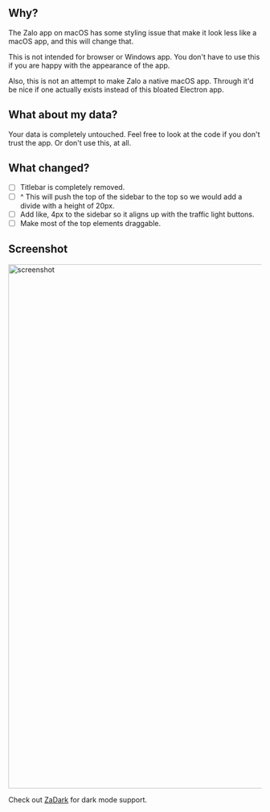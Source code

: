## Why?
The Zalo app on macOS has some styling issue that make it look less like a macOS app, and this will change that.

This is not intended for browser or Windows app. You don't have to use this if you are happy with the appearance of the app.

Also, this is not an attempt to make Zalo a native macOS app. Through it'd be nice if one actually exists instead of this bloated Electron app.

## What about my data?
Your data is completely untouched. Feel free to look at the code if you don't trust the app. Or don't use this, at all.

## What changed?
- [ ] Titlebar is completely removed.
- [ ] ^ This will push the top of the sidebar to the top so we would add a divide with a height of 20px.
- [ ] Add like, 4px to the sidebar so it aligns up with the traffic light buttons.
- [ ] Make most of the top elements draggable.

## Screenshot
<img width="1042" alt="screenshot" src="https://github.com/sorae42/zalo-mac/assets/34794115/b1a5f264-3d10-4aa2-8b1e-4290cadcaf87">

Check out [ZaDark](https://zadark.quaric.com) for dark mode support.
